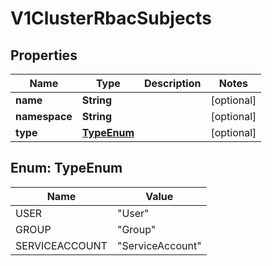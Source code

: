 # V1ClusterRbacSubjects

## Properties
Name | Type | Description | Notes
------------ | ------------- | ------------- | -------------
**name** | **String** |  |  [optional]
**namespace** | **String** |  |  [optional]
**type** | [**TypeEnum**](#TypeEnum) |  |  [optional]

<a name="TypeEnum"></a>
## Enum: TypeEnum
Name | Value
---- | -----
USER | &quot;User&quot;
GROUP | &quot;Group&quot;
SERVICEACCOUNT | &quot;ServiceAccount&quot;
